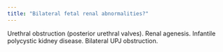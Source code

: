 ```yaml
---
title: "Bilateral fetal renal abnormalities?"
---
```

Urethral obstruction (posterior urethral valves). Renal agenesis. Infantile polycystic kidney disease. Bilateral UPJ obstruction.

